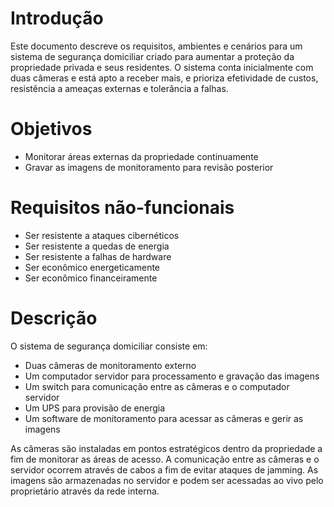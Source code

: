 # Introdução

Este documento descreve os requisitos, ambientes e cenários para um sistema de segurança domiciliar criado para aumentar a proteção da propriedade privada e seus residentes. O sistema conta inicialmente com duas câmeras e está apto a receber mais, e prioriza efetividade de custos, resistência a ameaças externas e tolerância a falhas.

# Objetivos

- Monitorar áreas externas da propriedade continuamente
- Gravar as imagens de monitoramento para revisão posterior

# Requisitos não-funcionais

- Ser resistente a ataques cibernéticos
- Ser resistente a quedas de energia
- Ser resistente a falhas de hardware
- Ser econômico energeticamente
- Ser econômico financeiramente

# Descrição

O sistema de segurança domiciliar consiste em:

- Duas câmeras de monitoramento externo
- Um computador servidor para processamento e gravação das imagens
- Um switch para comunicação entre as câmeras e o computador servidor
- Um UPS para provisão de energia
- Um software de monitoramento para acessar as câmeras e gerir as imagens

As câmeras são instaladas em pontos estratégicos dentro da propriedade a fim de monitorar as áreas de acesso. A comunicação entre as câmeras e o servidor ocorrem através de cabos a fim de evitar ataques de jamming. As imagens são armazenadas no servidor e podem ser acessadas ao vivo pelo proprietário através da rede interna.
